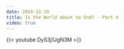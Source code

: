 ```yaml
---
date: 2024-12-19
title: Is the World about to End? - Part 4
video: true
---
```



{{< youtube DyS3j1JgN3M >}}
